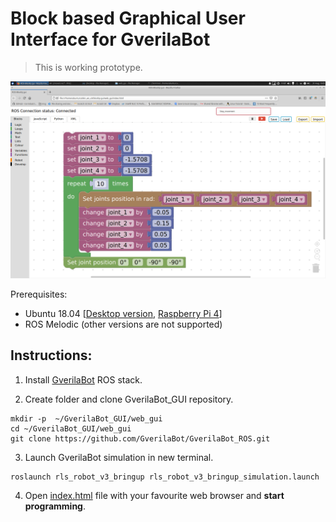 # Block based Graphical User Interface for GverilaBot
> This is working prototype.

![](docs/BlockBased_GUI.png)

Prerequisites:
* Ubuntu 18.04 [[Desktop version](https://releases.ubuntu.com/18.04.5/), [Raspberry Pi 4](https://ubuntu.com/download/raspberry-pi)]
* ROS Melodic  (other versions are not supported)
## Instructions:

1. Install [GverilaBot](https://github.com/GverilaBot/GverilaBot_ROS) ROS stack.

2. Create folder and clone GverilaBot_GUI repository.
```
mkdir -p  ~/GverilaBot_GUI/web_gui
cd ~/GverilaBot_GUI/web_gui
git clone https://github.com/GverilaBot/GverilaBot_ROS.git
```
3. Launch GverilaBot simulation in new terminal.
```
roslaunch rls_robot_v3_bringup rls_robot_v3_bringup_simulation.launch 
```
4. Open [index.html](index.html) file with your favourite web browser and **start programming**. 


